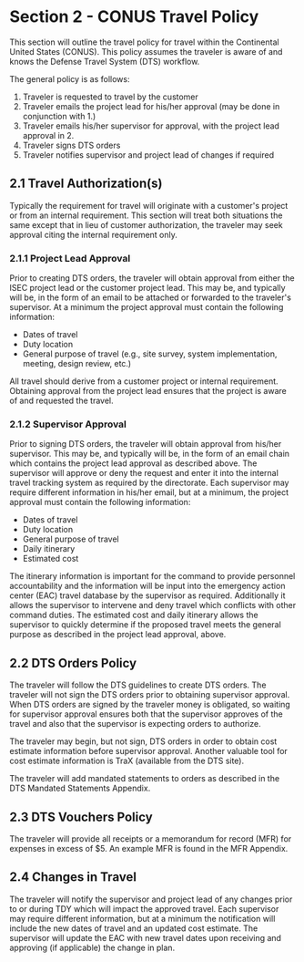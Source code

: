 # Section 2 - CONUS Travel Policy

This section will outline the travel policy for travel within the Continental United States (CONUS). This policy assumes the traveler is aware of and knows the Defense Travel System (DTS) workflow.

The general policy is as follows:
  1. Traveler is requested to travel by the customer
  2. Traveler emails the project lead for his/her approval (may be done in conjunction with 1.)
  3. Traveler emails his/her supervisor for approval, with the project lead approval in 2.
  4. Traveler signs DTS orders
  5. Traveler notifies supervisor and project lead of changes if required
 
## 2.1 Travel Authorization(s)
 
Typically the requirement for travel will originate with a customer's project or from an internal requirement. This section will treat both situations the same except that in lieu of customer authorization, the traveler may seek approval citing the internal requirement only.
 
### 2.1.1 Project Lead Approval
 
 Prior to creating DTS orders, the traveler will obtain approval from either the ISEC project lead or the customer project lead. This may be, and typically will be, in the form of an email to be attached or forwarded to the traveler's supervisor. At a minimum the project approval must contain the following information:
  - Dates of travel
  - Duty location
  - General purpose of travel (e.g., site survey, system implementation, meeting, design review, etc.)
  
  All travel should derive from a customer project or internal requirement. Obtaining approval from the project lead ensures that the project is aware of and requested the travel.
 
### 2.1.2 Supervisor Approval

Prior to signing DTS orders, the traveler will obtain approval from his/her supervisor. This may be, and typically will be, in the form of an email chain which contains the project lead approval as described above. The supervisor will approve or deny the request and enter it into the internal travel tracking system as required by the directorate. Each supervisor may require different information in his/her email, but at a minimum, the project approval must contain the following information:
  - Dates of travel
  - Duty location
  - General purpose of travel
  - Daily itinerary
  - Estimated cost
  
 The itinerary information is important for the command to provide personnel accountability and the information will be input into the emergency action center (EAC) travel database by the supervisor as required. Additionally it allows the supervisor to intervene and deny travel which conflicts with other command duties. 
 The estimated cost and daily itinerary allows the supervisor to quickly determine if the proposed travel meets the general purpose as described in the project lead approval, above.
 
## 2.2 DTS Orders Policy

The traveler will follow the DTS guidelines to create DTS orders. The traveler will not sign the DTS orders prior to obtaining supervisor approval. When DTS orders are signed by the traveler money is obligated, so waiting for supervisor approval ensures both that the supervisor approves of the travel and also that the supervisor is expecting orders to authorize. 

The traveler may begin, but not sign, DTS orders in order to obtain cost estimate information before supervisor approval. Another valuable tool for cost estimate information is TraX (available from the DTS site).

The traveler will add mandated statements to orders as described in the DTS Mandated Statements Appendix.

## 2.3 DTS Vouchers Policy

The traveler will provide all receipts or a memorandum for record (MFR) for expenses in excess of $5. An example MFR is found in the MFR Appendix.

## 2.4 Changes in Travel

The traveler will notify the supervisor and project lead of any changes prior to or during TDY which will impact the approved travel. Each supervisor may require different information, but at a minimum the notification will include the new dates of travel and an updated cost estimate. The supervisor will update the EAC with new travel dates upon receiving and approving (if applicable) the change in plan.
